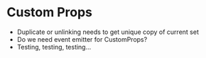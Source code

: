 # Custom Props

* Duplicate or unlinking needs to get unique copy of current set
* Do we need event emitter for CustomProps?
* Testing, testing, testing...